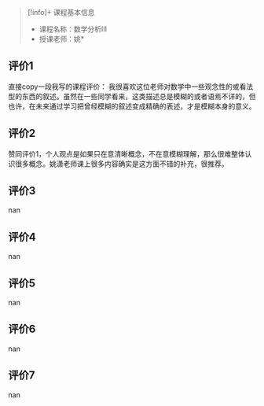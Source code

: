>[!info]+ 课程基本信息
>
> - 课程名称：数学分析III
> - 授课老师：姚*

## 评价1

直接copy一段我写的课程评价：&#10;我很喜欢这位老师对数学中一些观念性的或看法型的东西的叙述。虽然在一些同学看来，这类描述总是模糊的或者语焉不详的，但也许，在未来通过学习把曾经模糊的叙述变成精确的表述，才是模糊本身的意义。
## 评价2

赞同评价1，个人观点是如果只在意清晰概念，不在意模糊理解，那么很难整体认识很多概念。姚潇老师课上很多内容确实是这方面不错的补充，很推荐。
## 评价3

nan
## 评价4

nan
## 评价5

nan
## 评价6

nan
## 评价7

nan
